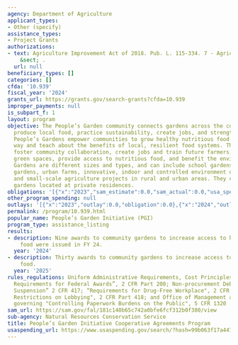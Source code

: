 ```yaml
---
agency: Department of Agriculture
applicant_types:
- Other (specify)
assistance_types:
- Project Grants
authorizations:
- text: Agriculture Improvement Act of 2018. Pub. L. 115-334. 7 - Agriculture U.S.C.
    &sect; .
  url: null
beneficiary_types: []
categories: []
cfda: '10.939'
fiscal_year: '2024'
grants_url: https://grants.gov/search-grants?cfda=10.939
improper_payments: null
is_subpart_f: 1
layout: program
objective: The People’s Garden community connects gardens across the country that
  produce local food, practice sustainability, create jobs, and strengthen communities.
  People’s Gardens empower communities to grow healthy nutritious food in a sustainable
  way and teach about the benefits of local, resilient food systems. These gardens
  foster community collaboration, create jobs and train future farmers,  prioritize
  green spaces, provide access to nutritious food, and benefit the environment. People’s
  Gardens are different sizes and types, and can include school gardens, community
  gardens, urban farms, innovative, indoor and controlled environment operations,
  and small-scale agriculture projects in rural and urban areas. They cannot be personal
  gardens located at private residences.
obligations: '[{"x":"2023","sam_estimate":0.0,"sam_actual":0.0,"usa_spending_actual":0.0},{"x":"2024","sam_estimate":0.0,"sam_actual":90000.0,"usa_spending_actual":0.0},{"x":"2025","sam_estimate":0.0,"sam_actual":3200000.0,"usa_spending_actual":0.0}]'
other_program_spending: null
outlays: '[{"x":"2023","outlay":0.0,"obligation":0.0},{"x":"2024","outlay":0.0,"obligation":0.0},{"x":"2025","outlay":0.0,"obligation":0.0}]'
permalink: /program/10.939.html
popular_name: People’s Garden Initiative (PGI)
program_type: assistance_listing
results:
- description: Nine awards to community gardens to increase access to healthy, nutritious
    food were issued in FY 24.
  year: '2024'
- description: Thirty awards to community gardens to increase access to healthy, nutritious
    food.
  year: '2025'
rules_regulations: Uniform Administrative Requirements, Cost Principles, and Audit
  Requirements for Federal Awards”, 2 CFR Part 200; Non-procurement Debarment and
  Suspension” 2 CFR 417; “Requirements for Drug-Free Workplace", 2 CFR Part 421; "New
  Restrictions on Lobbying", 2 CFR Part 418; and Office of Management and Budget regulations
  governing "Controlling Paperwork Burdens on the Public", 5 CFR 1320
sam_url: https://sam.gov/fal/181c140b65c742a0bfe6fcf312b0f380/view
sub-agency: Natural Resources Conservation Service
title: People’s Garden Initiative Cooperative Agreements Program
usaspending_url: https://www.usaspending.gov/search/?hash=99b063f17a447aef852d1356e08342f1
---
```

